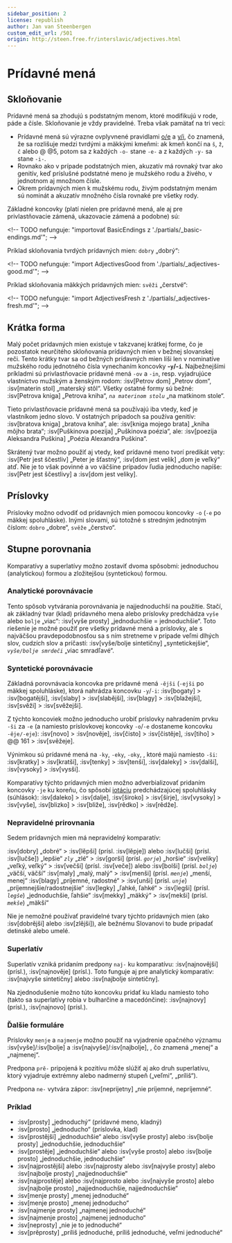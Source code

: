 ```yaml
---
sidebar_position: 2
license: republish
author: Jan van Steenbergen
custom_edit_url: /501
origin: http://steen.free.fr/interslavic/adjectives.html
---
```


# Prídavné mená

## Skloňovanie

Prídavné mená sa zhodujú s podstatným menom, ktoré modifikujú v rode, páde a čísle. Skloňovanie je vždy pravidelné. Treba však pamätať na tri veci:

- Prídavné mená sú výrazne ovplyvnené pravidlami [o/e][1] a [y/i][2], čo znamená, že sa rozlišuje medzi tvrdými a mäkkými kmeňmi: ak kmeň končí na `š`, `ž`, `č`  alebo @ @5, potom sa z každých `-o-` stane `-e-` a z každých `-y-` sa stane `-i-`.
- Rovnako ako v prípade podstatných mien, akuzatív má rovnaký tvar ako genitív, keď príslušné podstatné meno je mužského rodu a živého, v jednotnom aj množnom čísle.
- Okrem prídavných mien k mužskému rodu, živým podstatným menám sú nominát a akuzatív množného čísla rovnaké pre všetky rody.

Základné koncovky (platí nielen pre prídavné mená, ale aj pre privlastňovacie zámená, ukazovacie zámená a podobne) sú:

\<!-- TODO nefunguje: "importovať BasicEndings z './partials/\_basic-endings.md'"; -->

Príklad skloňovania tvrdých prídavných mien: `dobry` „dobrý“:

\<!-- TODO nefunguje: "import AdjectivesGood from './partials/\_adjectives-good.md'"; -->

Príklad skloňovania mäkkých prídavných mien: `svěži` „čerstvé“:

\<!-- TODO nefunguje: "import AdjectivesFresh z './partials/\_adjectives-fresh.md'"; -->

## Krátka forma

Malý počet prídavných mien existuje v takzvanej krátkej forme, čo je pozostatok neurčitého skloňovania prídavných mien v bežnej slovanskej reči. Tento krátky tvar sa od bežných prídavných mien líši len v nominatíve mužského rodu jednotného čísla vynechaním koncovky **-`y`/-`i`**. Najbežnejšími príkladmi sú privlastňovacie prídavné mená `-ov` a `-in`, resp. vyjadrujúce vlastníctvo mužským a ženským rodom: :isv[Petrov dom] „Petrov dom“, :isv[materin stol] „materský stôl“. Všetky ostatné formy sú bežné: :isv[Petrova kniga] „Petrova kniha“, _`na materinom stolu`_ „na matkinom stole“.

Tieto privlastňovacie prídavné mená sa používajú iba vtedy, keď je vlastníkom jedno slovo. V ostatných prípadoch sa používa genitív: :isv[bratova kniga] „bratova kniha“, ale: :isv[kniga mojego brata] „kniha môjho brata“; :isv[Puškinova poezija] „Puškinova poézia“, ale: :isv[poezija Aleksandra Puškina] „Poézia Alexandra Puškina“.

Skrátený tvar možno použiť aj vtedy, keď prídavné meno tvorí predikát vety: :isv[Petr jest ščestliv] „Peter je šťastný“, :isv[dom jest velik] „dom je veľký“ atď. Nie je to však povinné a vo väčšine prípadov ľudia jednoducho napíše: :isv[Petr jest ščestlivy] a :isv[dom jest veliky].

## Príslovky

Príslovky možno odvodiť od prídavných mien pomocou koncovky `-o` (`-e` po mäkkej spoluhláske). Inými slovami, sú totožné s stredným jednotným číslom: `dobro` „dobre“, `svěže` „čerstvo“.

## Stupne porovnania

Komparatívy a superlatívy možno zostaviť dvoma spôsobmi: jednoduchou (analytickou) formou a zložitejšou (syntetickou) formou.

### Analytické porovnávacie

Tento spôsob vytvárania porovnávania je najjednoduchší na použitie. Stačí, ak základný tvar (klad) prídavného mena alebo príslovky predchádza `vyše` alebo `bolje` „viac“: :isv[vyše prosty] „jednoduchšie = jednoduchšie“. Toto riešenie je možné použiť pre všetky prídavné mená a príslovky, ale s najväčšou pravdepodobnosťou sa s ním stretneme v prípade veľmi dlhých slov, cudzích slov a príčastí: :isv[vyše/bolje sintetičny] „syntetickejšie“, _`vyše/bolje smrdeči`_ „viac smradľavé“.

### Syntetické porovnávacie

Základná porovnávacia koncovka pre prídavné mená `-ějši` (`-ejši` po mäkkej spoluhláske), ktorá nahrádza koncovku `-y`/`-i`: :isv[bogaty] > :isv[bogatějši], :isv[slaby]  > :isv[slabějši], :isv[blagy]  > :isv[blažejši], :isv[svěži]  > :isv[svěžejši].

Z týchto koncoviek možno jednoducho urobiť príslovky nahradením prvku `-ši` za `-e` (a namiesto príslovkovej koncovky `-o`/`-e` dostaneme koncovku `-ěje/-eje`): :isv[novo] > :isv[nověje], :isv[čisto]  > :isv[čistěje], :isv[tiho]  > @@ 161 > :isv[svěžeje].

Výnimkou sú prídavné mená na `-ky`, `-eky`, `-oky`, , ktoré majú namiesto `-ši`: :isv[kratky] > :isv[kratši], :isv[tenky]  > :isv[tenši], :isv[daleky]  > :isv[dalši], :isv[vysoky]  > :isv[vysši].

Komparatívy týchto prídavných mien možno adverbializovať pridaním koncovky `-je` ku koreňu, čo spôsobí [iotáciu][3] predchádzajúcej spoluhlásky (súhlások): :isv[daleko] > :isv[dalje], :isv[široko]  > :isv[širje], :isv[vysoky]  > :isv[vyše], :isv[blizko]  > :isv[bliže], :isv[rědko]  > :isv[rědže].

### Nepravidelné prirovnania

Sedem prídavných mien má nepravidelný komparatív:

:isv[dobry] „dobré“ > :isv[lěpši] (prísl. :isv[lěpje]) alebo :isv[lučši] (prísl. :isv[lučše]) „lepšie“
_`zly`_ „zlé“ > :isv[gorši] (prísl. _`gorje`_) „horšie“
:isv[veliky] „veľký, veľký“ > :isv[večši] (prísl. :isv[veče]) alebo :isv[bolši] (prísl. _`bolje`_) „väčší, väčší“
:isv[maly] „malý, malý“ > :isv[menši] (prísl. _`menje`_) „menší, menej“
:isv[blagy] „príjemné, radostné“ > :isv[unši] (prísl. _`unje`_) „príjemnejšie/radostnejšie“
:isv[legky] „ľahké, ľahké“ > :isv[legši] (prísl. _`legše`_) „jednoduchšie, ľahšie“
:isv[mekky] „mäkký“ > :isv[mekši] (prísl. _`mekše`_) „mäkší“

Nie je nemožné používať pravidelné tvary týchto prídavných mien (ako :isv[dobrějši] alebo :isv[zlějši]), ale bežnému Slovanovi to bude pripadať detinské alebo umelé.

### Superlatív

Superlatív vzniká pridaním predpony `naj-` ku komparatívu: :isv[najnovějši] (prísl.), :isv[najnověje] (prísl.). Toto funguje aj pre analytický komparatív: :isv[najvyše sintetičny] alebo :isv[najbolje sintetičny].

Na zjednodušenie možno túto koncovku pridať ku kladu namiesto toho (takto sa superlatívy robia v bulharčine a macedónčine): :isv[najnovy] (prísl.), :isv[najnovo] (prísl.).

### Ďalšie formuláre

Príslovky `menje` a `najmenje` možno použiť na vyjadrenie opačného významu :isv[vyše]/:isv[bolje]  a :isv[najvyše]/:isv[najbolje], , čo znamená „menej“ a „najmenej“.

Predpona `prě-` pripojená k pozitívu môže slúžiť aj ako druh superlatívu, ktorý vyjadruje extrémny alebo nadmerný stupeň („veľmi“, „príliš“).

Predpona `ne-` vytvára zápor: :isv[neprijetny] „nie príjemné, nepríjemné“.

### Príklad

- :isv[prosty] „jednoduchý“ (prídavné meno, kladný)
- :isv[prosto] „jednoducho“ (príslovka, klad)
- :isv[prostějši] „jednoduchšie“ alebo :isv[vyše prosty] alebo :isv[bolje prosty] „jednoduchšie, jednoduchšie“
- :isv[prostěje] „jednoduchšie“ alebo :isv[vyše prosto] alebo :isv[bolje prosto] „jednoduchšie, jednoduchšie“
- :isv[najprostějši] alebo :isv\[najprosty alebo :isv[najvyše prosty] alebo :isv[najbolje prosty] „najjednoduchšie“
- :isv[najprostěje] alebo :isv\[najprosto alebo :isv[najvyše prosto] alebo :isv[najbolje prosto] „najjednoduchšie, najjednoduchšie“
- :isv[menje prosty] „menej jednoduché“
- :isv[menje prosto] „menej jednoducho“
- :isv[najmenje prosty] „najmenej jednoduché“
- :isv[najmenje prosto] „najmenej jednoducho“
- :isv[neprosty] „nie je to jednoduché“
- :isv[prěprosty] „príliš jednoduché, príliš jednoduché, veľmi jednoduché“

[1]: ../phonology.md#o

[2]: ../phonology.md#y

[3]: ../phonology.md#iotation

